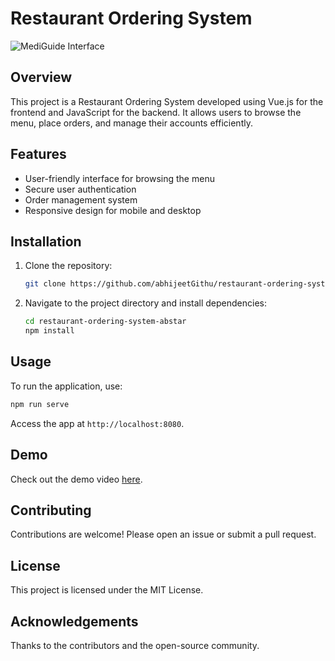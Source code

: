 # Restaurant Ordering System
![MediGuide Interface](./Screenshot%2024-10-19%20220909.png)

## Overview
This project is a Restaurant Ordering System developed using Vue.js for the frontend and JavaScript for the backend. It allows users to browse the menu, place orders, and manage their accounts efficiently.

## Features
- User-friendly interface for browsing the menu
- Secure user authentication
- Order management system
- Responsive design for mobile and desktop

## Installation
1. Clone the repository:
   ```bash
   git clone https://github.com/abhijeetGithu/restaurant-ordering-system-abstar.git
   ```
2. Navigate to the project directory and install dependencies:
   ```bash
   cd restaurant-ordering-system-abstar
   npm install
   ```

## Usage
To run the application, use:
```bash
npm run serve
```
Access the app at `http://localhost:8080`.

## Demo
Check out the demo video [here](insert_your_video_link).

## Contributing
Contributions are welcome! Please open an issue or submit a pull request.

## License
This project is licensed under the MIT License.

## Acknowledgements
Thanks to the contributors and the open-source community.
